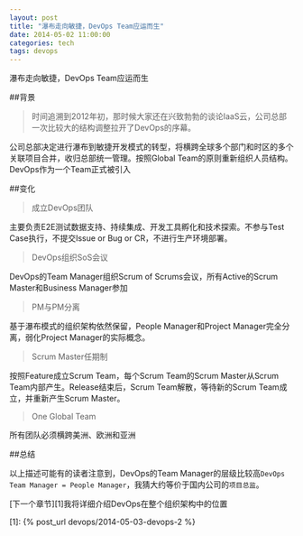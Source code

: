 ```yaml
---
layout: post
title: "瀑布走向敏捷，DevOps Team应运而生"
date: 2014-05-02 11:00:00
categories: tech
tags: devops
---
```


瀑布走向敏捷，DevOps Team应运而生

##背景

>时间追溯到2012年初，那时候大家还在兴致勃勃的谈论IaaS云，公司总部一次比较大的结构调整拉开了DevOps的序幕。

公司总部决定进行瀑布到敏捷开发模式的转型，将横跨全球多个部门和时区的多个关联项目合并，收归总部统一管理。按照Global Team的原则重新组织人员结构。DevOps作为一个Team正式被引入

##变化

>成立DevOps团队

主要负责E2E测试数据支持、持续集成、开发工具孵化和技术探索。不参与Test Case执行，不提交Issue or Bug or CR，不进行生产环境部署。

>DevOps组织SoS会议

DevOps的Team Manager组织Scrum of Scrums会议，所有Active的Scrum Master和Business Manager参加

>PM与PM分离

基于瀑布模式的组织架构依然保留，People Manager和Project Manager完全分离，弱化Project Manager的实际概念。

>Scrum Master任期制

按照Feature成立Scrum Team，每个Scrum Team的Scrum Master从Scrum Team内部产生。Release结束后，Scrum Team解散，等待新的Scrum Team成立，并重新产生Scrum Master。

>One Global Team

所有团队必须横跨美洲、欧洲和亚洲

##总结

以上描述可能有的读者注意到，DevOps的Team Manager的层级比较高`DevOps Team Manager = People Manager`，我猜大约等价于国内公司的`项目总监`。

[下一个章节][1]我将详细介绍DevOps在整个组织架构中的位置

[1]: {% post_url devops/2014-05-03-devops-2 %}

